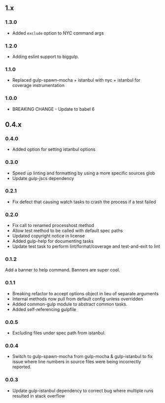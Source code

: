 ## 1.x

### 1.3.0

* Added `exclude` option to NYC command args

### 1.2.0

* Adding eslint support to biggulp.

### 1.1.0

* Replaced gulp-spawn-mocha + istanbul with nyc + istanbul for coverage instrumentation

### 1.0.0

* BREAKING CHANGE - Update to babel 6

## 0.4.x

### 0.4.0
 * Added option for setting istanbul options

### 0.3.0

 * Speed up linting and formatting by using a more specific sources glob
 * Update gulp-jscs dependency

### 0.2.1
 * Fix defect that causing watch tasks to crash the process if a test failed

### 0.2.0

 * Fix call to renamed processhost method
 * Allow test method to be called with default spec paths
 * Updated copyright notice in license
 * Added gulp-help for documenting tasks
 * Update test task to perform lint/format/coverage and test-and-exit to lint

### 0.1.2
Add a banner to help command. Banners are super cool.

### 0.1.1
 * Breaking refactor to accept options object in lieu of separate arguments
 * Internal methods now pull from default config unless overridden
 * Added common-gulp module to abstract common tasks.
 * Added self-referencing gulpfile

### 0.0.5
 * Excluding files under spec path from istanbul.

### 0.0.4
 * Switch to gulp-spawn-mocha from gulp-mocha & gulp-istanbul to fix issue where line numbers in source files were being incorrectly reported.

### 0.0.3

 * Update gulp-istanbul dependency to correct bug where multiple runs resulted in stack overflow
